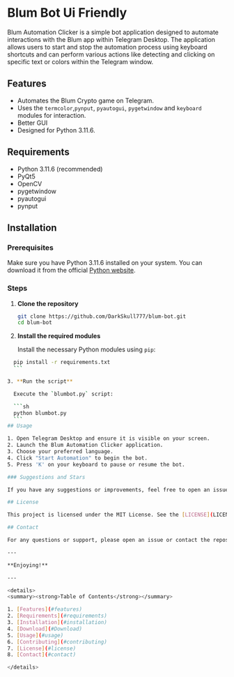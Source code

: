 # Blum Bot Ui Friendly

Blum Automation Clicker is a simple bot application designed to automate interactions with the Blum app within Telegram Desktop. The application allows users to start and stop the automation process using keyboard shortcuts and can perform various actions like detecting and clicking on specific text or colors within the Telegram window.

## Features

- Automates the Blum Crypto game on Telegram.
- Uses the `termcolor`,`pynput`, `pyautogui`, `pygetwindow` and `keyboard` modules for interaction.
- Better GUI
- Designed for Python 3.11.6.

## Requirements

- Python 3.11.6 (recommended)
- PyQt5
- OpenCV
- pygetwindow
- pyautogui
- pynput

## Installation

### Prerequisites

Make sure you have Python 3.11.6 installed on your system. You can download it from the official [Python website](https://www.python.org/downloads/release/python-3116/).

### Steps

1. **Clone the repository**

    ```sh
    git clone https://github.com/DarkSkull777/blum-bot.git
    cd blum-bot
    ```

2. **Install the required modules**

    Install the necessary Python modules using `pip`:

  ```sh
    pip install -r requirements.txt
    ```

3. **Run the script**

    Execute the `blumbot.py` script:

    ```sh
    python blumbot.py
    ```
## Usage

1. Open Telegram Desktop and ensure it is visible on your screen.
2. Launch the Blum Automation Clicker application.
3. Choose your preferred language.
4. Click "Start Automation" to begin the bot.
5. Press 'K' on your keyboard to pause or resume the bot.

### Suggestions and Stars

If you have any suggestions or improvements, feel free to open an issue. If you like this repository and find it helpful, please give it a star ⭐!

## License

This project is licensed under the MIT License. See the [LICENSE](LICENSE) file for details.

## Contact

For any questions or support, please open an issue or contact the repository owner on [<span style="font-size:1.5em;">Twitter</span>](https://x.com/Lavize0x).

---

**Enjoying!**

---

<details>
<summary><strong>Table of Contents</strong></summary>

1. [Features](#features)
2. [Requirements](#requirements)
3. [Installation](#installation)
4. [Download](#Download)
5. [Usage](#usage)
6. [Contributing](#contributing)
7. [License](#license)
8. [Contact](#contact)

</details>
